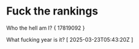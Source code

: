 # Fuck the rankings

Who the hell am I?
{ 17819092 }

What fucking year is it?
[ 2025-03-23T05:43:20Z ]
